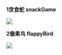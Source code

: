 
 **1贪食蛇 snackGame**


![](https://raw.githubusercontent.com/manondidi/python-games/master/snackGame/%E8%B4%AA%E9%A3%9F%E8%9B%87.png) 


 **2像素鸟 flappyBird**


![](https://raw.githubusercontent.com/manondidi/python-games/master/flappyBird/flappyBird.gif) 
